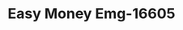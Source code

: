 ---
f_zip-code: 19810
f_state-code: DE
title: Easy Money Emg-16605
f_phone: 302-498-0807
f_city-only: Wilmington
f_address: Wilmington Wilmington
f_location-unique-id: '16605'
slug: easy-money-emg-16605
updated-on: '2024-05-30T13:46:58.046Z'
created-on: '2024-05-30T13:36:59.803Z'
published-on: '2024-05-30T13:54:32.469Z'
f_city-state: cms/city/wilmington-de.md
f_company: cms/company/easy-money-emg.md
f_state: cms/state/delaware.md
layout: '[payday-loan].html'
tags: payday-loan
---